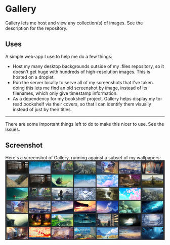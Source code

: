 # Gallery

Gallery lets me host and view any collection(s) of images.
See the description for the repository.

## Uses
A simple web-app I use to help me do a few things:

* Host my many desktop backgrounds outside of my .files repository, so it
  doesn't get huge with hundreds of high-resolution images. This is hosted
  on a droplet.
* Run the server locally to serve all of my screenshots that I've taken.
  doing this lets me find an old screenshot by image, instead of its filenames,
  which only give timestamp information.
* As a dependency for my bookshelf project. Gallery helps display my to-read
  bookshelf via their covers, so that I can identify them visually instead of
  just by their titles.

---

There are some important things left to do to make this nicer to use. See the
Issues.

## Screenshot
Here's a screenshot of Gallery, running against a subset of my wallpapers:
![img](./rsrc/gallery_screenshot.jpg)
